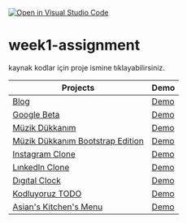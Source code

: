 [![Open in Visual Studio Code](https://classroom.github.com/assets/open-in-vscode-f059dc9a6f8d3a56e377f745f24479a46679e63a5d9fe6f495e02850cd0d8118.svg)](https://classroom.github.com/online_ide?assignment_repo_id=7351204&assignment_repo_type=AssignmentRepo)
# week1-assignment

kaynak kodlar için proje ismine tıklayabilirsiniz.

| Projects  | Demo |  
|-----------|:---------|
|  [Blog](https://github.com/enesergun/kodluyoruzilkrepo/tree/main/%C3%B6dev-2)     | [Demo](https://patikadevprojects.vercel.app/%C3%B6dev-2/index.html)  | [Source Code] 
|  [Google Beta](https://github.com/enesergun/kodluyoruzilkrepo/tree/main/%C3%B6dev-3) | [Demo](https://patikadevprojects.vercel.app/%C3%B6dev-3/index.html)  |
| [Müzik Dükkanım](https://github.com/enesergun/kodluyoruzilkrepo/tree/main/css-%C3%B6dev-1)  | [Demo](https://patikadevprojects.vercel.app/css-%C3%B6dev-1/index.html)  |
| [Müzik Dükkanım Bootstrap Edition](https://github.com/enesergun/kodluyoruzilkrepo/tree/main/bootstrap-%C3%B6dev-1)  | [Demo](https://patikadevprojects.vercel.app/bootstrap-%C3%B6dev-1/)  |
|  [Instagram Clone](https://github.com/enesergun/kodluyoruzilkrepo/tree/main/bootstrap-%C3%B6dev-2) | [Demo](https://patikadevprojects.vercel.app/bootstrap-%C3%B6dev-2/)  |
| [Lınkedln Clone](https://github.com/enesergun/kodluyoruzilkrepo/tree/main/bootstrap-%C3%B6dev-3)  | [Demo](https://patikadevprojects.vercel.app/bootstrap-%C3%B6dev-3/)  |
| [Dıgıtal Clock](https://github.com/enesergun/kodluyoruzilkrepo/tree/main/JavaScript-%C3%B6dev-1)  | [Demo](https://patikadevprojects.vercel.app/JavaScript-%C3%B6dev-1/)  |
| [Kodluyoruz TODO](https://github.com/enesergun/kodluyoruzilkrepo/tree/main/JavaScript-%C3%B6dev-2)  |  [Demo](https://patikadevprojects.vercel.app/JavaScript-%C3%B6dev-2/) |
| [Asian's Kitchen's Menu](https://github.com/enesergun/kodluyoruzilkrepo/tree/main/JavaScript-%C3%B6dev-3) | [Demo](https://patikadevprojects.vercel.app/JavaScript-%C3%B6dev-3/)
